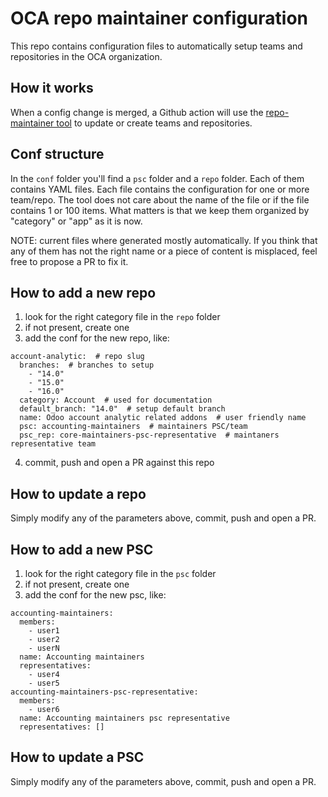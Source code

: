 # OCA repo maintainer configuration

This repo contains configuration files to automatically setup teams and repositories in the OCA organization.

## How it works
When a config change is merged, a Github action will use the [repo-maintainer tool](https://github.com/OCA/repo-maintaine)
to update or create teams and repositories.

## Conf structure

In the `conf` folder you'll find a `psc` folder and a `repo` folder.
Each of them contains YAML files. Each file contains the configuration for one or more team/repo.
The tool does not care about the name of the file or if the file contains 1 or 100 items.
What matters is that we keep them organized by "category" or "app" as it is now.

NOTE: current files where generated mostly automatically.
If you think that any of them has not the right name or a piece of content is misplaced,
feel free to propose a PR to fix it.

## How to add a new repo

1. look for the right category file in the `repo` folder
2. if not present, create one
3. add the conf for the new repo, like:
```
account-analytic:  # repo slug
  branches:  # branches to setup
    - "14.0"
    - "15.0"
    - "16.0"
  category: Account  # used for documentation
  default_branch: "14.0"  # setup default branch
  name: Odoo account analytic related addons  # user friendly name
  psc: accounting-maintainers  # maintainers PSC/team
  psc_rep: core-maintainers-psc-representative  # maintaners representative team
```
4. commit, push and open a PR against this repo

## How to update a repo

Simply modify any of the parameters above, commit, push and open a PR.

## How to add a new PSC

1. look for the right category file in the `psc` folder
2. if not present, create one
3. add the conf for the new psc, like:
```
accounting-maintainers:
  members:
    - user1
    - user2
    - userN
  name: Accounting maintainers
  representatives:
    - user4
    - user5
accounting-maintainers-psc-representative:
  members:
    - user6
  name: Accounting maintainers psc representative
  representatives: []
```

## How to update a PSC

Simply modify any of the parameters above, commit, push and open a PR.
